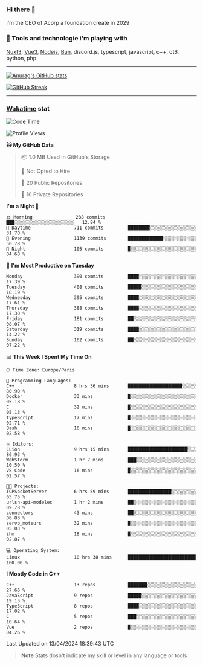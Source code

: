 ### Hi there 👋

i'm the CEO of Acorp a foundation create in 2029  

### 🧰 Tools and technologie i'm playing with

[Nuxt3](https://nuxt.com), [Vue3](https://vuejs.org/), [Nodejs](https://nodejs.org), [Bun](https://bun.sh/), discord.js, typescript, javascript, c++, qt6, python, php

---

[![Anurag's GitHub stats](https://github-readme-stats.vercel.app/api?username=ackimixs&show_icons=true&theme=github_dark&count_private=true)](https://www.ackimixs.xyz)

[![GitHub Streak](https://github-readme-streak-stats.herokuapp.com?user=Ackimixs&theme=github-dark-blue&date_format=j%20M%5B%20Y%5D&mode=weekly)](https://git.io/streak-stats)

---
 
 ### [Wakatime](https://wakatime.com/) stat

<!--START_SECTION:waka-->
![Code Time](http://img.shields.io/badge/Code%20Time-1%2C006%20hrs%207%20mins-blue)

![Profile Views](http://img.shields.io/badge/Profile%20Views-0-blue)

**🐱 My GitHub Data** 

> 📦 1.0 MB Used in GitHub's Storage 
 > 
> 🚫 Not Opted to Hire
 > 
> 📜 20 Public Repositories 
 > 
> 🔑 16 Private Repositories 
 > 
**I'm a Night 🦉** 

```text
🌞 Morning                288 commits         ███░░░░░░░░░░░░░░░░░░░░░░   12.84 % 
🌆 Daytime                711 commits         ████████░░░░░░░░░░░░░░░░░   31.70 % 
🌃 Evening                1139 commits        █████████████░░░░░░░░░░░░   50.78 % 
🌙 Night                  105 commits         █░░░░░░░░░░░░░░░░░░░░░░░░   04.68 % 
```
📅 **I'm Most Productive on Tuesday** 

```text
Monday                   390 commits         ████░░░░░░░░░░░░░░░░░░░░░   17.39 % 
Tuesday                  408 commits         █████░░░░░░░░░░░░░░░░░░░░   18.19 % 
Wednesday                395 commits         ████░░░░░░░░░░░░░░░░░░░░░   17.61 % 
Thursday                 388 commits         ████░░░░░░░░░░░░░░░░░░░░░   17.30 % 
Friday                   181 commits         ██░░░░░░░░░░░░░░░░░░░░░░░   08.07 % 
Saturday                 319 commits         ████░░░░░░░░░░░░░░░░░░░░░   14.22 % 
Sunday                   162 commits         ██░░░░░░░░░░░░░░░░░░░░░░░   07.22 % 
```


📊 **This Week I Spent My Time On** 

```text
🕑︎ Time Zone: Europe/Paris

💬 Programming Languages: 
C++                      8 hrs 36 mins       ████████████████████░░░░░   80.90 % 
Docker                   33 mins             █░░░░░░░░░░░░░░░░░░░░░░░░   05.18 % 
C                        32 mins             █░░░░░░░░░░░░░░░░░░░░░░░░   05.13 % 
TypeScript               17 mins             █░░░░░░░░░░░░░░░░░░░░░░░░   02.71 % 
Bash                     16 mins             █░░░░░░░░░░░░░░░░░░░░░░░░   02.58 % 

🔥 Editors: 
CLion                    9 hrs 15 mins       ██████████████████████░░░   86.93 % 
WebStorm                 1 hr 7 mins         ███░░░░░░░░░░░░░░░░░░░░░░   10.50 % 
VS Code                  16 mins             █░░░░░░░░░░░░░░░░░░░░░░░░   02.57 % 

🐱‍💻 Projects: 
TCPSocketServer          6 hrs 59 mins       ████████████████░░░░░░░░░   65.75 % 
urlsh-api-modelec        1 hr 2 mins         ██░░░░░░░░░░░░░░░░░░░░░░░   09.78 % 
connectors               43 mins             ██░░░░░░░░░░░░░░░░░░░░░░░   06.83 % 
servo_moteurs            32 mins             █░░░░░░░░░░░░░░░░░░░░░░░░   05.03 % 
ihm                      18 mins             █░░░░░░░░░░░░░░░░░░░░░░░░   02.87 % 

💻 Operating System: 
Linux                    10 hrs 38 mins      █████████████████████████   100.00 % 
```

**I Mostly Code in C++** 

```text
C++                      13 repos            ███████░░░░░░░░░░░░░░░░░░   27.66 % 
JavaScript               9 repos             █████░░░░░░░░░░░░░░░░░░░░   19.15 % 
TypeScript               8 repos             ████░░░░░░░░░░░░░░░░░░░░░   17.02 % 
C                        5 repos             ███░░░░░░░░░░░░░░░░░░░░░░   10.64 % 
Vue                      2 repos             █░░░░░░░░░░░░░░░░░░░░░░░░   04.26 % 
```




 Last Updated on 13/04/2024 18:39:43 UTC
<!--END_SECTION:waka-->

> **Note**
> Stats dosn't indicate my skill or level in any language or tools
